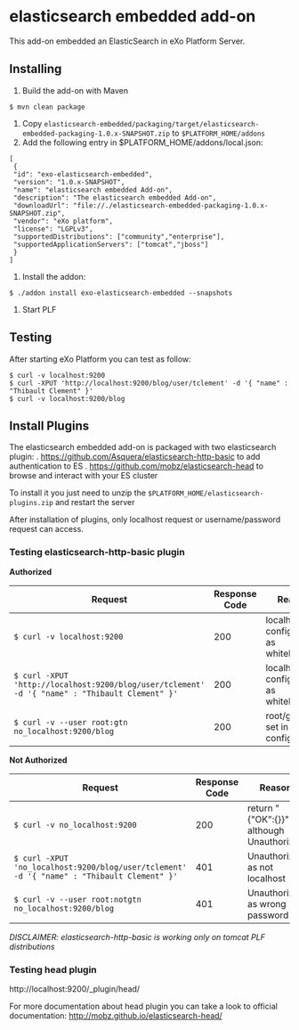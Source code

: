 # elasticsearch embedded add-on

This add-on embedded an ElasticSearch in eXo Platform Server.

## Installing

1. Build the add-on with Maven
```
$ mvn clean package
```
1. Copy ```elasticsearch-embedded/packaging/target/elasticsearch-embedded-packaging-1.0.x-SNAPSHOT.zip``` to ```$PLATFORM_HOME/addons```
1. Add the following entry in $PLATFORM_HOME/addons/local.json:
```
[
 {
 "id": "exo-elasticsearch-embedded",
 "version": "1.0.x-SNAPSHOT",
 "name": "elasticsearch embedded Add-on",
 "description": "The elasticsearch embedded Add-on",
 "downloadUrl": "file://./elasticsearch-embedded-packaging-1.0.x-SNAPSHOT.zip",
 "vendor": "eXo platform",
 "license": "LGPLv3",
 "supportedDistributions": ["community","enterprise"],
 "supportedApplicationServers": ["tomcat","jboss"]
 }
]
```
1. Install the addon:
```
$ ./addon install exo-elasticsearch-embedded --snapshots
```
1. Start PLF

## Testing

After starting eXo Platform you can test as follow:

```
$ curl -v localhost:9200
$ curl -XPUT 'http://localhost:9200/blog/user/tclement' -d '{ "name" : "Thibault Clement" }'
$ curl -v localhost:9200/blog
```

## Install Plugins
The elasticsearch embedded add-on is packaged with two elasticsearch plugin:
. https://github.com/Asquera/elasticsearch-http-basic to add authentication to ES
. https://github.com/mobz/elasticsearch-head to browse and interact with your ES cluster

To install it you just need to unzip the ```$PLATFORM_HOME/elasticsearch-plugins.zip``` and restart the server

After installation of plugins, only localhost request or username/password request can access.

### Testing elasticsearch-http-basic plugin

**Authorized**

| Request | Response Code      | Reason |
|-------------------------------------------------------------|-------|----------------------------------------------|
| ```$ curl -v localhost:9200``` | 200 | localhost is configured as whitelisted ip |
| ```$ curl -XPUT 'http://localhost:9200/blog/user/tclement' -d '{ "name" : "Thibault Clement" }'``` | 200 | localhost is configured as whitelisted ip |
| ```$ curl -v --user root:gtn no_localhost:9200/blog``` | 200 | root/gtn has set in configuration |

**Not Authorized**

| Request | Response Code      | Reason|
|-------------------------------------------------------------|-------|----------------------------------------------|
| ```$ curl -v no_localhost:9200``` | 200 | return "{\"OK\":{}}" although Unauthorized |
| ```$ curl -XPUT 'no_localhost:9200/blog/user/tclement' -d '{ "name" : "Thibault Clement" }'``` | 401 | Unauthorized as not localhost |
| ```$ curl -v --user root:notgtn no_localhost:9200/blog``` | 401 | Unauthorized as wrong password |

_DISCLAIMER: elasticsearch-http-basic is working only on tomcat PLF distributions_

### Testing head plugin

http://localhost:9200/_plugin/head/

For more documentation about head plugin you can take a look to official documentation: http://mobz.github.io/elasticsearch-head/
